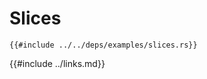 # Slices

```rust,editable
{{#include ../../deps/examples/slices.rs}}
```

{{#include ../links.md}}
